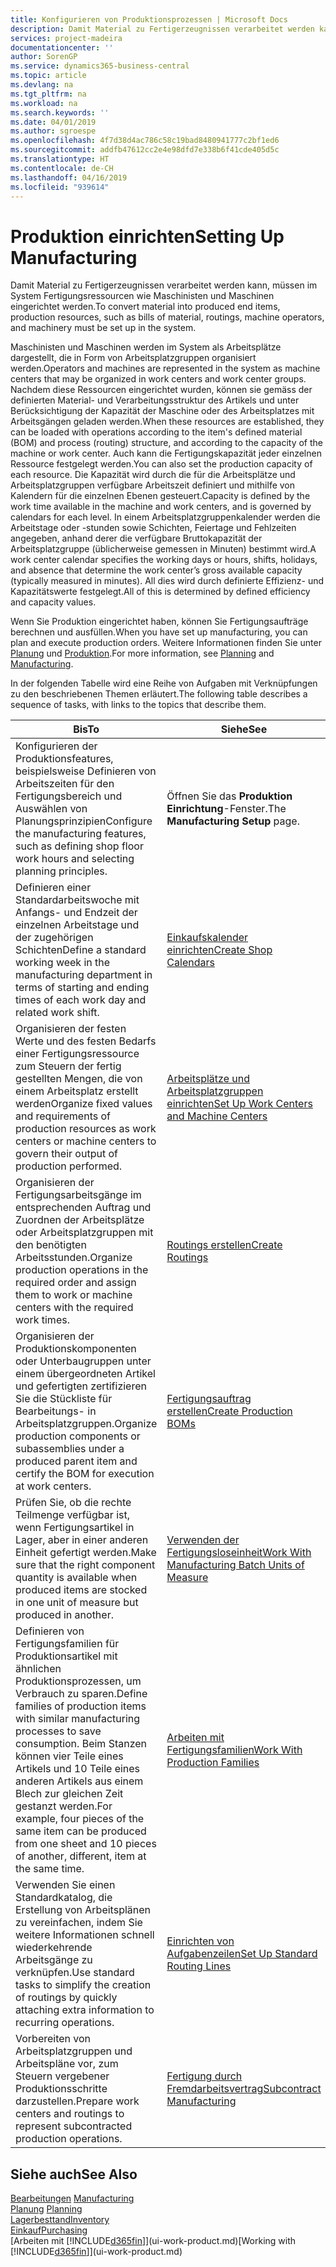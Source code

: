 ```yaml
---
title: Konfigurieren von Produktionsprozessen | Microsoft Docs
description: Damit Material zu Fertigerzeugnissen verarbeitet werden kann, müssen im System Fertigungsressourcen wie Maschinisten und Maschinen eingerichtet werden.
services: project-madeira
documentationcenter: ''
author: SorenGP
ms.service: dynamics365-business-central
ms.topic: article
ms.devlang: na
ms.tgt_pltfrm: na
ms.workload: na
ms.search.keywords: ''
ms.date: 04/01/2019
ms.author: sgroespe
ms.openlocfilehash: 4f7d38d4ac786c58c19bad8480941777c2bf1ed6
ms.sourcegitcommit: addfb47612cc2e4e98dfd7e338b6f41cde405d5c
ms.translationtype: HT
ms.contentlocale: de-CH
ms.lasthandoff: 04/16/2019
ms.locfileid: "939614"
---
```

# <a name="setting-up-manufacturing"></a><span data-ttu-id="06c1d-103">Produktion einrichten</span><span class="sxs-lookup"><span data-stu-id="06c1d-103">Setting Up Manufacturing</span></span>
<span data-ttu-id="06c1d-104">Damit Material zu Fertigerzeugnissen verarbeitet werden kann, müssen im System Fertigungsressourcen wie Maschinisten und Maschinen eingerichtet werden.</span><span class="sxs-lookup"><span data-stu-id="06c1d-104">To convert material into produced end items, production resources, such as bills of material, routings, machine operators, and machinery must be set up in the system.</span></span>

<span data-ttu-id="06c1d-105">Maschinisten und Maschinen werden im System als Arbeitsplätze dargestellt, die in Form von Arbeitsplatzgruppen organisiert werden.</span><span class="sxs-lookup"><span data-stu-id="06c1d-105">Operators and machines are represented in the system as machine centers that may be organized in work centers and work center groups.</span></span> <span data-ttu-id="06c1d-106">Nachdem diese Ressourcen eingerichtet wurden, können sie gemäss der definierten  Material- und Verarbeitungsstruktur des Artikels und unter Berücksichtigung der Kapazität der Maschine oder des Arbeitsplatzes mit Arbeitsgängen geladen werden.</span><span class="sxs-lookup"><span data-stu-id="06c1d-106">When these resources are established, they can be loaded with operations according to the item's defined material (BOM) and process (routing) structure, and according to the capacity of the machine or work center.</span></span> <span data-ttu-id="06c1d-107">Auch kann die Fertigungskapazität jeder einzelnen Ressource festgelegt werden.</span><span class="sxs-lookup"><span data-stu-id="06c1d-107">You can also set the production capacity of each resource.</span></span> <span data-ttu-id="06c1d-108">Die Kapazität wird durch die für die Arbeitsplätze und Arbeitsplatzgruppen verfügbare Arbeitszeit definiert und mithilfe von Kalendern für die einzelnen Ebenen gesteuert.</span><span class="sxs-lookup"><span data-stu-id="06c1d-108">Capacity is defined by the work time available in the machine and work centers, and is governed by calendars for each level.</span></span> <span data-ttu-id="06c1d-109">In einem Arbeitsplatzgruppenkalender werden die Arbeitstage oder -stunden sowie Schichten, Feiertage und Fehlzeiten angegeben, anhand derer die verfügbare Bruttokapazität der Arbeitsplatzgruppe (üblicherweise gemessen in Minuten) bestimmt wird.</span><span class="sxs-lookup"><span data-stu-id="06c1d-109">A work center calendar specifies the working days or hours, shifts, holidays, and absence that determine the work center’s gross available capacity (typically measured in minutes).</span></span> <span data-ttu-id="06c1d-110">All dies wird durch definierte Effizienz- und Kapazitätswerte festgelegt.</span><span class="sxs-lookup"><span data-stu-id="06c1d-110">All of this is determined by defined efficiency and capacity values.</span></span>  

<span data-ttu-id="06c1d-111">Wenn Sie Produktion eingerichtet haben, können Sie Fertigungsaufträge berechnen und ausfüllen.</span><span class="sxs-lookup"><span data-stu-id="06c1d-111">When you have set up manufacturing, you can plan and execute production orders.</span></span> <span data-ttu-id="06c1d-112">Weitere Informationen finden Sie unter [Planung](production-planning.md) und [Produktion](production-manage-manufacturing.md).</span><span class="sxs-lookup"><span data-stu-id="06c1d-112">For more information, see [Planning](production-planning.md) and [Manufacturing](production-manage-manufacturing.md).</span></span>  

 <span data-ttu-id="06c1d-113">In der folgenden Tabelle wird eine Reihe von Aufgaben mit Verknüpfungen zu den beschriebenen Themen erläutert.</span><span class="sxs-lookup"><span data-stu-id="06c1d-113">The following table describes a sequence of tasks, with links to the topics that describe them.</span></span>   

|<span data-ttu-id="06c1d-114">**Bis**</span><span class="sxs-lookup"><span data-stu-id="06c1d-114">**To**</span></span>|<span data-ttu-id="06c1d-115">**Siehe**</span><span class="sxs-lookup"><span data-stu-id="06c1d-115">**See**</span></span>|  
|------------|-------------|  
|<span data-ttu-id="06c1d-116">Konfigurieren der Produktionsfeatures, beispielsweise Definieren von Arbeitszeiten für den Fertigungsbereich und Auswählen von Planungsprinzipien</span><span class="sxs-lookup"><span data-stu-id="06c1d-116">Configure the manufacturing features, such as defining shop floor work hours and selecting planning principles.</span></span>|<span data-ttu-id="06c1d-117">Öffnen Sie das **Produktion Einrichtung**-Fenster.</span><span class="sxs-lookup"><span data-stu-id="06c1d-117">The **Manufacturing Setup** page.</span></span>|  
|<span data-ttu-id="06c1d-118">Definieren einer Standardarbeitswoche mit Anfangs- und Endzeit der einzelnen Arbeitstage und der zugehörigen Schichten</span><span class="sxs-lookup"><span data-stu-id="06c1d-118">Define a standard working week in the manufacturing department in terms of starting and ending times of each work day and related work shift.</span></span>|[<span data-ttu-id="06c1d-119">Einkaufskalender einrichten</span><span class="sxs-lookup"><span data-stu-id="06c1d-119">Create Shop Calendars</span></span>](production-how-to-create-work-center-calendars.md)|  
|<span data-ttu-id="06c1d-120">Organisieren der festen Werte und des festen Bedarfs einer Fertigungsressource zum Steuern der fertig gestellten Mengen, die von einem Arbeitsplatz erstellt werden</span><span class="sxs-lookup"><span data-stu-id="06c1d-120">Organize fixed values and requirements of production resources as work centers or machine centers to govern their output of production performed.</span></span>|[<span data-ttu-id="06c1d-121">Arbeitsplätze und Arbeitsplatzgruppen einrichten</span><span class="sxs-lookup"><span data-stu-id="06c1d-121">Set Up Work Centers and Machine Centers</span></span>](production-how-to-set-up-work-and-machine-centers.md)|
|<span data-ttu-id="06c1d-122">Organisieren der Fertigungsarbeitsgänge im entsprechenden Auftrag und Zuordnen der Arbeitsplätze oder Arbeitsplatzgruppen mit den benötigten Arbeitsstunden.</span><span class="sxs-lookup"><span data-stu-id="06c1d-122">Organize production operations in the required order and assign them to work or machine centers with the required work times.</span></span>|[<span data-ttu-id="06c1d-123">Routings erstellen</span><span class="sxs-lookup"><span data-stu-id="06c1d-123">Create Routings</span></span>](production-how-to-create-routings.md)|
|<span data-ttu-id="06c1d-124">Organisieren der Produktionskomponenten oder Unterbaugruppen unter einem übergeordneten Artikel und gefertigten zertifizieren Sie die Stückliste für Bearbeitungs- in Arbeitsplatzgruppen.</span><span class="sxs-lookup"><span data-stu-id="06c1d-124">Organize production components or subassemblies under a produced parent item and certify the BOM for execution at work centers.</span></span>|[<span data-ttu-id="06c1d-125">Fertigungsauftrag erstellen</span><span class="sxs-lookup"><span data-stu-id="06c1d-125">Create Production BOMs</span></span>](production-how-to-create-production-boms.md)|
|<span data-ttu-id="06c1d-126">Prüfen Sie, ob die rechte Teilmenge verfügbar ist, wenn Fertigungsartikel in Lager, aber in einer anderen Einheit gefertigt werden.</span><span class="sxs-lookup"><span data-stu-id="06c1d-126">Make sure that the right component quantity is available when produced items are stocked in one unit of measure but produced in another.</span></span>|[<span data-ttu-id="06c1d-127">Verwenden der Fertigungsloseinheit</span><span class="sxs-lookup"><span data-stu-id="06c1d-127">Work With Manufacturing Batch Units of Measure</span></span>](production-how-to-use-the-manufacturing-batch-unit-of-measure.md)|  
|<span data-ttu-id="06c1d-128">Definieren von Fertigungsfamilien für Produktionsartikel mit ähnlichen Produktionsprozessen, um Verbrauch zu sparen.</span><span class="sxs-lookup"><span data-stu-id="06c1d-128">Define families of production items with similar manufacturing processes to save consumption.</span></span> <span data-ttu-id="06c1d-129">Beim Stanzen können vier Teile eines Artikels und 10 Teile eines anderen Artikels aus einem Blech zur gleichen Zeit gestanzt werden.</span><span class="sxs-lookup"><span data-stu-id="06c1d-129">For example, four pieces of the same item can be produced from one sheet and 10 pieces of another, different, item at the same time.</span></span>|[<span data-ttu-id="06c1d-130">Arbeiten mit Fertigungsfamilien</span><span class="sxs-lookup"><span data-stu-id="06c1d-130">Work With Production Families</span></span>](production-how-work-family.md)|
|<span data-ttu-id="06c1d-131">Verwenden Sie einen Standardkatalog, die Erstellung von Arbeitsplänen zu vereinfachen, indem Sie weitere Informationen schnell wiederkehrende Arbeitsgänge zu verknüpfen.</span><span class="sxs-lookup"><span data-stu-id="06c1d-131">Use standard tasks to simplify the creation of routings by quickly attaching extra information to recurring operations.</span></span>|[<span data-ttu-id="06c1d-132">Einrichten von Aufgabenzeilen</span><span class="sxs-lookup"><span data-stu-id="06c1d-132">Set Up Standard Routing Lines</span></span>](production-how-set-up-standard-routing-lines.md)|  
|<span data-ttu-id="06c1d-133">Vorbereiten von Arbeitsplatzgruppen und Arbeitspläne vor, zum Steuern vergebener Produktionsschritte darzustellen.</span><span class="sxs-lookup"><span data-stu-id="06c1d-133">Prepare work centers and routings to represent subcontracted production operations.</span></span>|[<span data-ttu-id="06c1d-134">Fertigung durch Fremdarbeitsvertrag</span><span class="sxs-lookup"><span data-stu-id="06c1d-134">Subcontract Manufacturing</span></span>](production-how-to-subcontract-manufacturing.md)|  

## <a name="see-also"></a><span data-ttu-id="06c1d-135">Siehe auch</span><span class="sxs-lookup"><span data-stu-id="06c1d-135">See Also</span></span>
<span data-ttu-id="06c1d-136">[Bearbeitungen](production-manage-manufacturing.md)  </span><span class="sxs-lookup"><span data-stu-id="06c1d-136">[Manufacturing](production-manage-manufacturing.md)  </span></span>  
<span data-ttu-id="06c1d-137">[Planung](production-planning.md) </span><span class="sxs-lookup"><span data-stu-id="06c1d-137">[Planning](production-planning.md) </span></span>  
[<span data-ttu-id="06c1d-138">Lagerbesttand</span><span class="sxs-lookup"><span data-stu-id="06c1d-138">Inventory</span></span>](inventory-manage-inventory.md)  
[<span data-ttu-id="06c1d-139">Einkauf</span><span class="sxs-lookup"><span data-stu-id="06c1d-139">Purchasing</span></span>](purchasing-manage-purchasing.md)  
<span data-ttu-id="06c1d-140">[Arbeiten mit [!INCLUDE[d365fin](includes/d365fin_md.md)]](ui-work-product.md)</span><span class="sxs-lookup"><span data-stu-id="06c1d-140">[Working with [!INCLUDE[d365fin](includes/d365fin_md.md)]](ui-work-product.md)</span></span>
